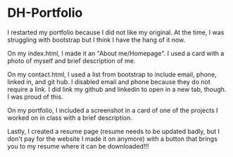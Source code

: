 # DH-Portfolio

I restarted my portfolio because I did not like my original. At the time, I was struggling with bootstrap but I think I have the hang of it now.

On my index.html, I made it an "About me/Homepage". I used a card with a photo of myself and brief description of me.

On my contact.html, I used a list from bootstrap to include email, phone, linked in, and git hub. I disabled email and phone because they do not require a link. I did link my github and linkedin to open in a new tab, though. I was proud of this.

On my portfolio, I included a screenshot in a card of one of the projects I worked on in class with a brief description.

Lastly, I created a resume page (resume needs to be updated badly, but I don't pay for the website I made it on anymore) with a button that brings you to my resume where it can be downloaded!!!
